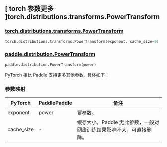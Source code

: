 ## [ torch 参数更多 ]torch.distributions.transforms.PowerTransform

### [torch.distributions.transforms.PowerTransform](https://pytorch.org/docs/stable/distributions.html#torch.distributions.transforms.SigmoidTransform)

```python
torch.distributions.transforms.PowerTransform(exponent, cache_size=0)
```

### [paddle.distribution.PowerTransform](https://www.paddlepaddle.org.cn/documentation/docs/zh/develop/api/paddle/distribution/PowerTransform_cn.html#powertransform)

```python
paddle.distribution.PowerTransform(power)
```

PyTorch 相比 Paddle 支持更多其他参数，具体如下：

### 参数映射

| PyTorch    | PaddlePaddle | 备注 |
| ---------- | ------------ | -- |
| exponent   | power        | 幂参数。 |
| cache_size | -            | 缓存大小，Paddle 无此参数，一般对网络训练结果影响不大，可直接删除。 |
